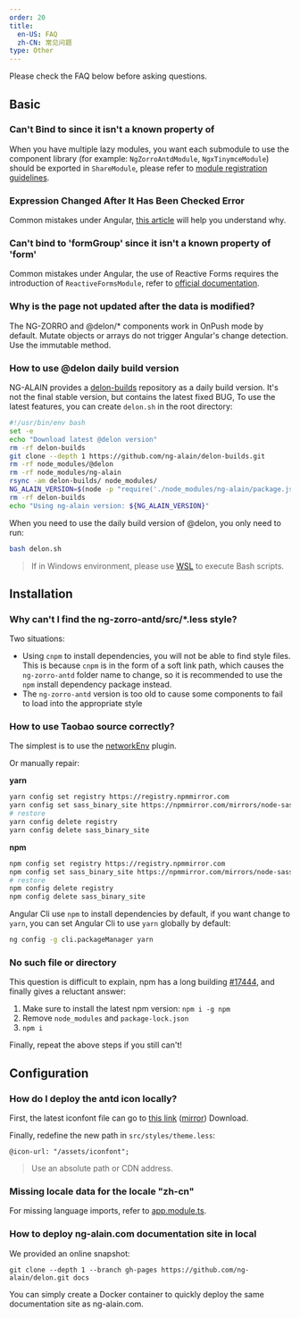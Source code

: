 ```yaml
---
order: 20
title:
  en-US: FAQ
  zh-CN: 常见问题
type: Other
---
```


Please check the FAQ below before asking questions.

## Basic

### Can't Bind to since it isn't a known property of

When you have multiple lazy modules, you want each submodule to use the component library (for example: `NgZorroAntdModule`, `NgxTinymceModule`) should be exported in `ShareModule`, please refer to [module registration guidelines](/docs/Module).

### Expression Changed After It Has Been Checked Error

Common mistakes under Angular, [this article](https://blog.angularindepth.com/everything-you-need-to-know-about-the-expressionchangedafterithasbeencheckederror-error-e3fd9ce7dbb4) will help you understand why.

### Can't bind to 'formGroup' since it isn't a known property of 'form'

Common mistakes under Angular, the use of Reactive Forms requires the introduction of `ReactiveFormsModule`, refer to [official documentation](https://angular.io/guide/reactive-forms).

### Why is the page not updated after the data is modified?

The NG-ZORRO and @delon/* components work in OnPush mode by default. Mutate objects or arrays do not trigger Angular's change detection. Use the immutable method.

### How to use @delon daily build version

NG-ALAIN provides a [delon-builds](https://github.com/ng-alain/delon-builds.git) repository as a daily build version. It's not the final stable version, but contains the latest fixed BUG, To use the latest features, you can create `delon.sh` in the root directory:

```bash
#!/usr/bin/env bash
set -e
echo "Download latest @delon version"
rm -rf delon-builds
git clone --depth 1 https://github.com/ng-alain/delon-builds.git
rm -rf node_modules/@delon
rm -rf node_modules/ng-alain
rsync -am delon-builds/ node_modules/
NG_ALAIN_VERSION=$(node -p "require('./node_modules/ng-alain/package.json').version")
rm -rf delon-builds
echo "Using ng-alain version: ${NG_ALAIN_VERSION}"
```

When you need to use the daily build version of @delon, you only need to run:

```bash
bash delon.sh
```

> If in Windows environment, please use [WSL](https://docs.microsoft.com/en-us/windows/wsl/install) to execute Bash scripts.

## Installation

### Why can't I find the ng-zorro-antd/src/*.less style?

Two situations:

- Using `cnpm` to install dependencies, you will not be able to find style files. This is because `cnpm` is in the form of a soft link path, which causes the `ng-zorro-antd` folder name to change, so it is recommended to use the `npm` install dependency package instead.
- The `ng-zorro-antd` version is too old to cause some components to fail to load into the appropriate style

### How to use Taobao source correctly?

The simplest is to use the [networkEnv](/cli/plugin#networkEnv) plugin.

Or manually repair:

**yarn**

```bash
yarn config set registry https://registry.npmmirror.com
yarn config set sass_binary_site https://npmmirror.com/mirrors/node-sass
# restore
yarn config delete registry
yarn config delete sass_binary_site
```

**npm**

```bash
npm config set registry https://registry.npmmirror.com
npm config set sass_binary_site https://npmmirror.com/mirrors/node-sass
# restore
npm config delete registry
npm config delete sass_binary_site
```

Angular Cli use `npm` to install dependencies by default, if you want change to `yarn`, you can set Angular Cli to use `yarn` globally by default:

```bash
ng config -g cli.packageManager yarn
```

### No such file or directory

This question is difficult to explain, npm has a long building [#17444](https://github.com/npm/npm/issues/17444#issuecomment-393761515), and finally gives a reluctant answer:

1. Make sure to install the latest npm version: `npm i -g npm`
2. Remove `node_modules` and `package-lock.json`
3. `npm i`

Finally, repeat the above steps if you still can't!

## Configuration

### How do I deploy the antd icon locally?

First, the latest iconfont file can go to [this link](https://ant.design/docs/spec/download) ([mirror](http://ant-design.gitee.io/docs/spec/download)) Download.

Finally, redefine the new path in `src/styles/theme.less`:

```less
@icon-url: "/assets/iconfont";
```

> Use an absolute path or CDN address.

### Missing locale data for the locale "zh-cn"

For missing language imports, refer to [app.module.ts](https://github.com/ng-alain/ng-alain/blob/master/src/app/app.module.ts#L6-L25).

### How to deploy ng-alain.com documentation site in local

We provided an online snapshot:

```barsh
git clone --depth 1 --branch gh-pages https://github.com/ng-alain/delon.git docs
```

You can simply create a Docker container to quickly deploy the same documentation site as ng-alain.com.
